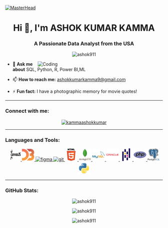 [![MasterHead](https://img.freepik.com/premium-vector/futuristic-banner-with-big-data-particles-movement_262424-250.jpg?w=1480)](https://github.com/ashok911)

<h1 align="center">Hi 👋, I'm ASHOK KUMAR KAMMA</h1>
<h3 align="center">A Passionate Data Analyst from the USA</h3>

<p align="center">
    <img src="https://komarev.com/ghpvc/?username=ashok911&label=Profile%20views&color=0e75b6&style=flat" alt="ashok911" />
</p>

<img align="right" alt="Coding" width="400" src="https://img.freepik.com/premium-psd/striking-neon-campaign-policy-proposal-with-neon-infograph-neon-line-art-city-view-background_1020495-577984.jpg?w=1060">

- 💬 **Ask me about** SQL, Python, R, Power BI,ML

- 📫 **How to reach me:** ashokkumarkamma9@gmail.com

- ⚡ **Fun fact:** I have a photographic memory for movie quotes!

---

### Connect with me:

<p align="center">
    <a href="https://linkedin.com/in/kammaashokkumar" target="blank">
        <img align="center" src="https://raw.githubusercontent.com/rahuldkjain/github-profile-readme-generator/master/src/images/icons/Social/linked-in-alt.svg" alt="kammaashokkumar" height="40" width="40" />
    </a>
</p>

---

### Languages and Tools:

<p align="center">
    <a href="https://canvasjs.com" target="_blank" rel="noreferrer">
        <img src="https://raw.githubusercontent.com/Hardik0307/Hardik0307/master/assets/canvasjs-charts.svg" alt="canvasjs" width="40" height="40"/>
    </a>
    <a href="https://d3js.org/" target="_blank" rel="noreferrer">
        <img src="https://raw.githubusercontent.com/devicons/devicon/master/icons/d3js/d3js-original.svg" alt="d3js" width="40" height="40"/>
    </a>
    <a href="https://www.figma.com/" target="_blank" rel="noreferrer">
        <img src="https://www.vectorlogo.zone/logos/figma/figma-icon.svg" alt="figma" width="40" height="40"/>
    </a>
    <a href="https://git-scm.com/" target="_blank" rel="noreferrer">
        <img src="https://www.vectorlogo.zone/logos/git-scm/git-scm-icon.svg" alt="git" width="40" height="40"/>
    </a>
    <a href="https://www.w3.org/html/" target="_blank" rel="noreferrer">
        <img src="https://raw.githubusercontent.com/devicons/devicon/master/icons/html5/html5-original-wordmark.svg" alt="html5" width="40" height="40"/>
    </a>
    <a href="https://www.mongodb.com/" target="_blank" rel="noreferrer">
        <img src="https://raw.githubusercontent.com/devicons/devicon/master/icons/mongodb/mongodb-original-wordmark.svg" alt="mongodb" width="40" height="40"/>
    </a>
    <a href="https://www.mysql.com/" target="_blank" rel="noreferrer">
        <img src="https://raw.githubusercontent.com/devicons/devicon/master/icons/mysql/mysql-original-wordmark.svg" alt="mysql" width="40" height="40"/>
    </a>
    <a href="https://www.oracle.com/" target="_blank" rel="noreferrer">
        <img src="https://raw.githubusercontent.com/devicons/devicon/master/icons/oracle/oracle-original.svg" alt="oracle" width="40" height="40"/>
    </a>
    <a href="https://pandas.pydata.org/" target="_blank" rel="noreferrer">
        <img src="https://raw.githubusercontent.com/devicons/devicon/2ae2a900d2f041da66e950e4d48052658d850630/icons/pandas/pandas-original.svg" alt="pandas" width="40" height="40"/>
    </a>
    <a href="https://www.php.net" target="_blank" rel="noreferrer">
        <img src="https://raw.githubusercontent.com/devicons/devicon/master/icons/php/php-original.svg" alt="php" width="40" height="40"/>
    </a>
    <a href="https://www.postgresql.org" target="_blank" rel="noreferrer">
        <img src="https://raw.githubusercontent.com/devicons/devicon/master/icons/postgresql/postgresql-original-wordmark.svg" alt="postgresql" width="40" height="40"/>
    </a>
    <a href="https://www.python.org" target="_blank" rel="noreferrer">
        <img src="https://raw.githubusercontent.com/devicons/devicon/master/icons/python/python-original.svg" alt="python" width="40" height="40"/>
    </a>
</p>

---

### GitHub Stats:

<p align="center">
    <img src="https://github-readme-stats.vercel.app/api/top-langs?username=ashok911&show_icons=true&locale=en&layout=compact" alt="ashok911" />
</p>

<p align="center">
    <img src="https://github-readme-stats.vercel.app/api?username=ashok911&show_icons=true&locale=en" alt="ashok911" />
</p>

<p align="center">
    <img src="https://github-readme-streak-stats.herokuapp.com/?user=ashok911&" alt="ashok911" />
</p>
